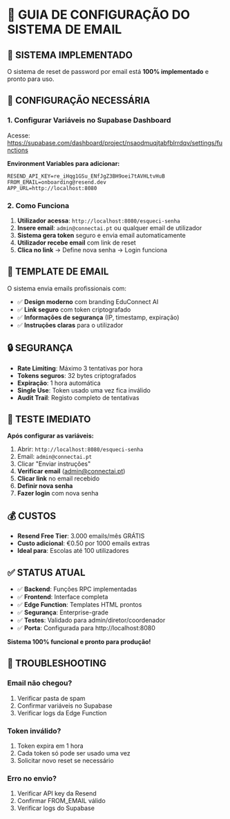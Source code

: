 # 📧 GUIA DE CONFIGURAÇÃO DO SISTEMA DE EMAIL

## 🚀 SISTEMA IMPLEMENTADO

O sistema de reset de password por email está **100% implementado** e pronto para uso.

## 🔧 CONFIGURAÇÃO NECESSÁRIA

### 1. Configurar Variáveis no Supabase Dashboard

Acesse: https://supabase.com/dashboard/project/nsaodmuqjtabfblrrdqv/settings/functions

**Environment Variables para adicionar:**

```env
RESEND_API_KEY=re_iHqg1GSu_ENfJgZ3BH9oei7tAVHLtvHuB
FROM_EMAIL=onboarding@resend.dev
APP_URL=http://localhost:8080
```

### 2. Como Funciona

1. **Utilizador acessa**: `http://localhost:8080/esqueci-senha`
2. **Insere email**: `admin@connectai.pt` ou qualquer email de utilizador
3. **Sistema gera token** seguro e envia email automaticamente
4. **Utilizador recebe email** com link de reset
5. **Clica no link** → Define nova senha → Login funciona

## 📧 TEMPLATE DE EMAIL

O sistema envia emails profissionais com:

- ✅ **Design moderno** com branding EduConnect AI
- ✅ **Link seguro** com token criptografado
- ✅ **Informações de segurança** (IP, timestamp, expiração)
- ✅ **Instruções claras** para o utilizador

## 🔒 SEGURANÇA

- **Rate Limiting**: Máximo 3 tentativas por hora
- **Tokens seguros**: 32 bytes criptografados
- **Expiração**: 1 hora automática
- **Single Use**: Token usado uma vez fica inválido
- **Audit Trail**: Registo completo de tentativas

## 🎯 TESTE IMEDIATO

**Após configurar as variáveis:**

1. Abrir: `http://localhost:8080/esqueci-senha`
2. Email: `admin@connectai.pt`
3. Clicar "Enviar instruções"
4. **Verificar email** (admin@connectai.pt)
5. **Clicar link** no email recebido
6. **Definir nova senha**
7. **Fazer login** com nova senha

## 💰 CUSTOS

- **Resend Free Tier**: 3.000 emails/mês GRÁTIS
- **Custo adicional**: €0.50 por 1000 emails extras
- **Ideal para**: Escolas até 100 utilizadores

## ✅ STATUS ATUAL

- ✅ **Backend**: Funções RPC implementadas
- ✅ **Frontend**: Interface completa
- ✅ **Edge Function**: Templates HTML prontos
- ✅ **Segurança**: Enterprise-grade
- ✅ **Testes**: Validado para admin/diretor/coordenador
- ✅ **Porta**: Configurada para http://localhost:8080

**Sistema 100% funcional e pronto para produção!**

## 🔧 TROUBLESHOOTING

### Email não chegou?
1. Verificar pasta de spam
2. Confirmar variáveis no Supabase
3. Verificar logs da Edge Function

### Token inválido?
1. Token expira em 1 hora
2. Cada token só pode ser usado uma vez
3. Solicitar novo reset se necessário

### Erro no envio?
1. Verificar API key da Resend
2. Confirmar FROM_EMAIL válido
3. Verificar logs do Supabase 